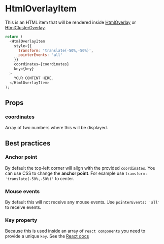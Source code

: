 # HtmlOverlayItem

This is an HTML item that will be rendered inside
[HtmlOverlay](documentation/api-reference/htmloverlay) or
[HtmlClusterOverlay](documentation/api-reference/htmlclusteroverlay).


```js
return (
  <HtmlOverlayItem
    style={{
      transform: 'translate(-50%,-50%)',
      pointerEvents: 'all'
    }}
    coordinates={coordinates}
    key={key}
  >
    YOUR CONTENT HERE.
  </HtmlOverlayItem>
);
```

## Props
### coordinates
Array of two numbers where this will be displayed.

## Best practices

### Anchor point
By default the top-left corner will align with the provided `coordinates`.
You can use CSS to change the **anchor point**.
For example use `transform: 'translate(-50%,-50%)'` to center.


### Mouse events
By default this will not receive any mouse events.
Use `pointerEvents: 'all'` to receive events.


### Key property
Because this is used inside an array of `react components` you
need to provide a unique `key`. See the [React docs](https://reactjs.org/docs/lists-and-keys.html)

